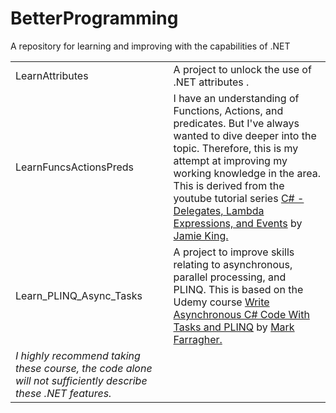 # BetterProgramming
A repository for learning and improving with the capabilities of .NET 

<table>
    <tr>
        <td>LearnAttributes</td>
        <td>A project to unlock the use of .NET attributes .</td>
    </tr>    
    <tr>
        <td>LearnFuncsActionsPreds</td>
        <td>I have an understanding of Functions, Actions, and predicates. But I've always wanted to dive deeper into the topic. Therefore, this is my attempt at improving my working knowledge in the area. This is derived from the youtube tutorial series <a href="https://www.youtube.com/watch?v=UL2XHN6uJCg&amps;list=PLAE7FECFFFCBE1A54">C# - Delegates, Lambda Expressions, and Events</a> by <a href="https://www.youtube.com/channel/UCda_RJU9-xB0Hswcrjn4SKw">Jamie King.</a></td>
    </tr>   
    <tr>
        <td>Learn_PLINQ_Async_Tasks</td>
        <td>A project to improve skills relating to asynchronous, parallel processing, and PLINQ. This is based on the Udemy course <a href="https://www.udemy.com/write-asynchronous-csharp-code-with-task-parallel-library-and-plinq/">Write Asynchronous C# Code With Tasks and PLINQ</a> by <a href="https://www.udemy.com/user/markfarragher/">Mark Farragher.</a> </td>
    </tr>    
    <tr colspan="2">
        <td><i>I highly recommend taking these course, the code alone will not sufficiently describe these .NET features.</i></td>
    </tr>        
    </table>
